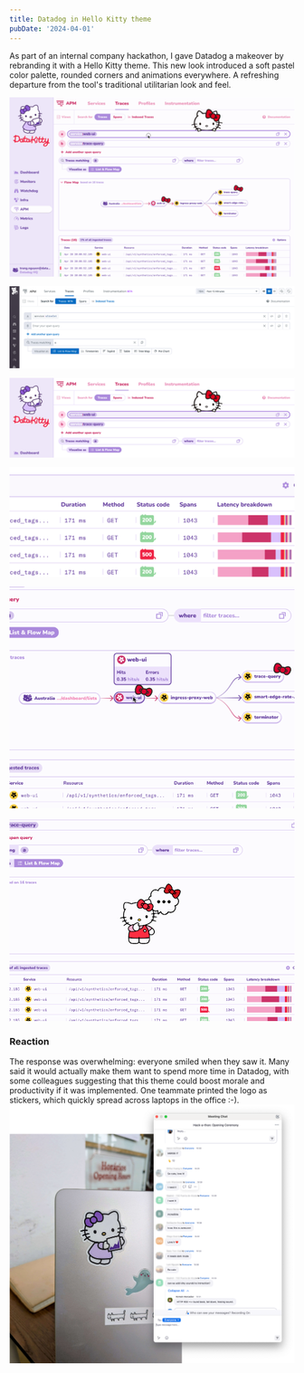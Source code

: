 ```yaml
---
title: Datadog in Hello Kitty theme
pubDate: '2024-04-01'
---
```


As part of an internal company hackathon, I gave Datadog a makeover by rebranding it with a Hello Kitty theme. This new look introduced a soft pastel color palette, rounded corners and animations everywhere. A refreshing departure from the tool's traditional utilitarian look and feel.

![Concept: Datadog UI in Hello Kitty theme](./_assets/hellokitty/datadog-hello-kitty.gif)

![Before: Query Editor UI](./_assets/hellokitty/queryeditor1.png)

![After: Query Editor UI in Hello Kitty theme](./_assets/hellokitty/queryeditor2.png)

![The details: Sad and happy HTTP status code pills](./_assets/hellokitty/statuscode.png)

![Map tooltip](./_assets/hellokitty/maptooltip.gif)

![Loading state](./_assets/hellokitty/loading.gif)

### Reaction

The response was overwhelming: everyone smiled when they saw it. Many said it would actually make them want to spend more time in Datadog, with some colleagues suggesting that this theme could boost morale and productivity if it was implemented. One teammate printed the logo as stickers, which quickly spread across laptops in the office :-). 
![Team's reaction](./_assets/hellokitty/reaction.png)

